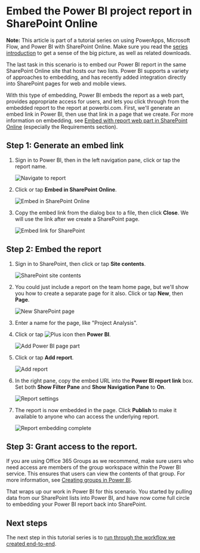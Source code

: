 <properties
	pageTitle="Embed the Power BI project report in SharePoint Online | Microsoft PowerApps"
	description="In this task, we'll embed our Power BI report in the same SharePoint Online site that hosts our two lists."
	services=""
	suite="powerapps"
	documentationCenter="na"
	authors="mgblythe"
	manager="anneta"
	editor=""
	tags=""/>
<tags
	ms.service="powerapps"
	ms.devlang="na"
	ms.topic="article"
	ms.tgt_pltfrm="na"
	ms.workload="na"
	ms.date="06/12/2017"
	ms.author="mblythe"/>

# Embed the Power BI project report in SharePoint Online

**Note:** This article is part of a tutorial series on using PowerApps, Microsoft Flow, and Power BI with SharePoint Online. Make sure you read the [series introduction](sharepoint-scenario-intro.md) to get a sense of the big picture, as well as related downloads.

The last task in this scenario is to embed our Power BI report in the same SharePoint Online site that hosts our two lists. Power BI supports a variety of approaches to embedding, and has recently added integration directly into SharePoint pages for web and mobile views.

With this type of embedding, Power BI embeds the report as a web part, provides appropriate access for users, and lets you click through from the embedded report to the report at powerbi.com. First, we'll generate an embed link in Power BI, then use that link in a page that we create. For more information on embedding, see [Embed with report web part in SharePoint Online](https://powerbi.microsoft.com/documentation/powerbi-service-embed-report-spo) (especially the Requirements section).

## Step 1: Generate an embed link

1. Sign in to Power BI, then in the left navigation pane, click or tap the report name.

    ![Navigate to report](./media/sharepoint-scenario-embed-report/08-01-01-reports.png)

2. Click or tap **Embed in SharePoint Online**.

    ![Embed in SharePoint Online](./media/sharepoint-scenario-embed-report/08-01-02-embed-spo.png)

3. Copy the embed link from the dialog box to a file, then click **Close**. We will use the link after we create a SharePoint page.

    ![Embed link for SharePoint](./media/sharepoint-scenario-embed-report/08-01-03-embed-url.png)

## Step 2: Embed the report

1. Sign in to SharePoint, then click or tap **Site contents**.

    ![SharePoint site contents](./media/sharepoint-scenario-embed-report/08-01-04-site-contents.png)

2. You could just include a report on the team home page, but we'll show you how to create a separate page for it also. Click or tap **New**, then **Page**.

    ![New SharePoint page](./media/sharepoint-scenario-embed-report/08-01-05-new-page.png)

3. Enter a name for the page, like "Project Analysis".

4. Click or tap ![Plus icon](./media/sharepoint-scenario-embed-report/icon-plus.png) then **Power BI**.

    ![Add Power BI page part](./media/sharepoint-scenario-embed-report/08-01-06-add-page-part.png)

5. Click or tap **Add report**.

    ![Add report](./media/sharepoint-scenario-embed-report/08-01-07-add-report.png)

6. In the right pane, copy the embed URL into the **Power BI report link** box. Set both **Show Filter Pane** and **Show Navigation Pane** to **On**.

    ![Report settings](./media/sharepoint-scenario-embed-report/08-01-08-report-settings.png)

7. The report is now embedded in the page. Click **Publish** to make it available to anyone who can access the underlying report.

    ![Report embedding complete](./media/sharepoint-scenario-embed-report/08-01-09-report-complete.png)

## Step 3: Grant access to the report.

If you are using Office 365 Groups as we recommend, make sure users who need access are members of the group workspace within the Power BI service. This ensures that users can view the contents of that group. For more information, see [Creating groups in Power BI](https://powerbi.microsoft.com/documentation/powerbi-service-create-a-group-in-power-bi).

That wraps up our work in Power BI for this scenario. You started by pulling data from our SharePoint lists into Power BI, and have now come full circle to embedding your Power BI report back into SharePoint.

## Next steps

The next step in this tutorial series is to [run through the workflow we created end-to-end](sharepoint-scenario-summary.md).
